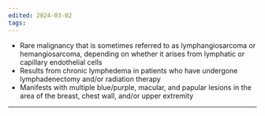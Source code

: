 ```yaml
---
edited: 2024-03-02
tags:
---
```

- Rare malignancy that is sometimes referred to as lymphangiosarcoma or hemangiosarcoma, depending on whether it arises from lymphatic or capillary endothelial cells 
- Results from chronic lymphedema in patients who have undergone lymphadenectomy and/or radiation therapy 
- Manifests with multiple blue/purple, macular, and papular lesions in the area of the breast, chest wall, and/or upper extremity 

---
